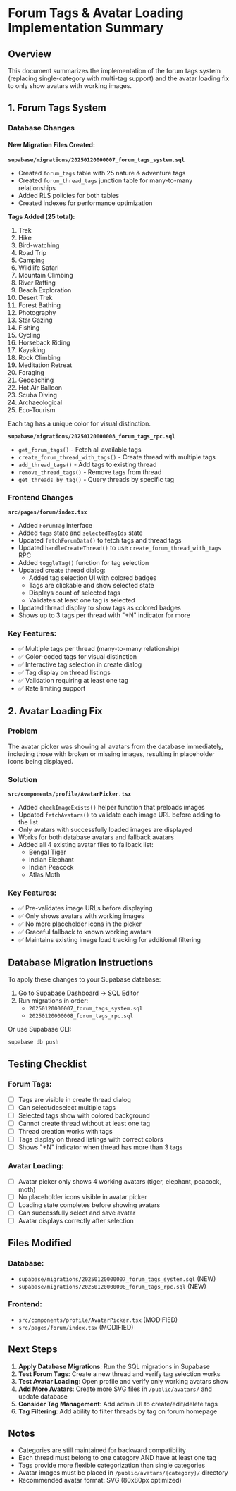 # Forum Tags & Avatar Loading Implementation Summary

## Overview
This document summarizes the implementation of the forum tags system (replacing single-category with multi-tag support) and the avatar loading fix to only show avatars with working images.

## 1. Forum Tags System

### Database Changes

#### New Migration Files Created:

**`supabase/migrations/20250120000007_forum_tags_system.sql`**
- Created `forum_tags` table with 25 nature & adventure tags
- Created `forum_thread_tags` junction table for many-to-many relationships
- Added RLS policies for both tables
- Created indexes for performance optimization

**Tags Added (25 total):**
1. Trek
2. Hike
3. Bird-watching
4. Road Trip
5. Camping
6. Wildlife Safari
7. Mountain Climbing
8. River Rafting
9. Beach Exploration
10. Desert Trek
11. Forest Bathing
12. Photography
13. Star Gazing
14. Fishing
15. Cycling
16. Horseback Riding
17. Kayaking
18. Rock Climbing
19. Meditation Retreat
20. Foraging
21. Geocaching
22. Hot Air Balloon
23. Scuba Diving
24. Archaeological
25. Eco-Tourism

Each tag has a unique color for visual distinction.

**`supabase/migrations/20250120000008_forum_tags_rpc.sql`**
- `get_forum_tags()` - Fetch all available tags
- `create_forum_thread_with_tags()` - Create thread with multiple tags
- `add_thread_tags()` - Add tags to existing thread
- `remove_thread_tags()` - Remove tags from thread
- `get_threads_by_tag()` - Query threads by specific tag

### Frontend Changes

**`src/pages/forum/index.tsx`**
- Added `ForumTag` interface
- Added `tags` state and `selectedTagIds` state
- Updated `fetchForumData()` to fetch tags and thread tags
- Updated `handleCreateThread()` to use `create_forum_thread_with_tags` RPC
- Added `toggleTag()` function for tag selection
- Updated create thread dialog:
  - Added tag selection UI with colored badges
  - Tags are clickable and show selected state
  - Displays count of selected tags
  - Validates at least one tag is selected
- Updated thread display to show tags as colored badges
- Shows up to 3 tags per thread with "+N" indicator for more

### Key Features:
- ✅ Multiple tags per thread (many-to-many relationship)
- ✅ Color-coded tags for visual distinction
- ✅ Interactive tag selection in create dialog
- ✅ Tag display on thread listings
- ✅ Validation requiring at least one tag
- ✅ Rate limiting support

## 2. Avatar Loading Fix

### Problem
The avatar picker was showing all avatars from the database immediately, including those with broken or missing images, resulting in placeholder icons being displayed.

### Solution

**`src/components/profile/AvatarPicker.tsx`**
- Added `checkImageExists()` helper function that preloads images
- Updated `fetchAvatars()` to validate each image URL before adding to the list
- Only avatars with successfully loaded images are displayed
- Works for both database avatars and fallback avatars
- Added all 4 existing avatar files to fallback list:
  - Bengal Tiger
  - Indian Elephant
  - Indian Peacock
  - Atlas Moth

### Key Features:
- ✅ Pre-validates image URLs before displaying
- ✅ Only shows avatars with working images
- ✅ No more placeholder icons in the picker
- ✅ Graceful fallback to known working avatars
- ✅ Maintains existing image load tracking for additional filtering

## Database Migration Instructions

To apply these changes to your Supabase database:

1. Go to Supabase Dashboard → SQL Editor
2. Run migrations in order:
   - `20250120000007_forum_tags_system.sql`
   - `20250120000008_forum_tags_rpc.sql`

Or use Supabase CLI:
```bash
supabase db push
```

## Testing Checklist

### Forum Tags:
- [ ] Tags are visible in create thread dialog
- [ ] Can select/deselect multiple tags
- [ ] Selected tags show with colored background
- [ ] Cannot create thread without at least one tag
- [ ] Thread creation works with tags
- [ ] Tags display on thread listings with correct colors
- [ ] Shows "+N" indicator when thread has more than 3 tags

### Avatar Loading:
- [ ] Avatar picker only shows 4 working avatars (tiger, elephant, peacock, moth)
- [ ] No placeholder icons visible in avatar picker
- [ ] Loading state completes before showing avatars
- [ ] Can successfully select and save avatar
- [ ] Avatar displays correctly after selection

## Files Modified

### Database:
- `supabase/migrations/20250120000007_forum_tags_system.sql` (NEW)
- `supabase/migrations/20250120000008_forum_tags_rpc.sql` (NEW)

### Frontend:
- `src/components/profile/AvatarPicker.tsx` (MODIFIED)
- `src/pages/forum/index.tsx` (MODIFIED)

## Next Steps

1. **Apply Database Migrations**: Run the SQL migrations in Supabase
2. **Test Forum Tags**: Create a new thread and verify tag selection works
3. **Test Avatar Loading**: Open profile and verify only working avatars show
4. **Add More Avatars**: Create more SVG files in `/public/avatars/` and update database
5. **Consider Tag Management**: Add admin UI to create/edit/delete tags
6. **Tag Filtering**: Add ability to filter threads by tag on forum homepage

## Notes

- Categories are still maintained for backward compatibility
- Each thread must belong to one category AND have at least one tag
- Tags provide more flexible categorization than single categories
- Avatar images must be placed in `/public/avatars/{category}/` directory
- Recommended avatar format: SVG (80x80px optimized)

